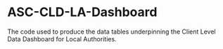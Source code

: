 # ASC-CLD-LA-Dashboard
The code used to produce the data tables underpinning the Client Level Data Dashboard for Local Authorities.  
